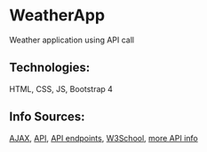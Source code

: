 # WeatherApp
Weather application using API call

## Technologies:
HTML, CSS, JS, Bootstrap 4

## Info Sources:
[AJAX](https://www.w3schools.com/js/js_ajax_intro.asp), [API](https://medium.com/swlh/api-for-dummies-232a5a48f950), [API endpoints](https://smartbear.com/learn/performance-monitoring/api-endpoints/), [W3School](https://www.w3schools.com/), [more API info](https://developers.google.com/webmaster-tools/)

